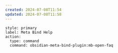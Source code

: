 ```yaml
---
created: 2024-07-08T11:54
updated: 2024-07-08T11:58
---
```




```meta-bind-button
style: primary
label: Meta Bind Help
action:
  type: command
  command: obsidian-meta-bind-plugin:mb-open-faq
```


